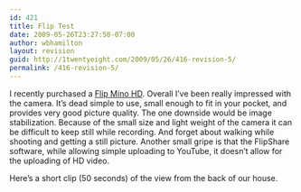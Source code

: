 ```yaml
---
id: 421
title: Flip Test
date: 2009-05-26T23:27:50-07:00
author: wbhamilton
layout: revision
guid: http://1twentyeight.com/2009/05/26/416-revision-5/
permalink: /416-revision-5/
---
```

I recently purchased a [Flip Mino HD](http://www.theflip.com/products_flip_mino.shtml#scene=sceneMain). Overall I&#8217;ve been really impressed with the camera. It&#8217;s dead simple to use, small enough to fit in your pocket, and provides very good picture quality. The one downside would be image stabilization. Because of the small size and light weight of the camera it can be difficult to keep still while recording. And forget about walking while shooting and getting a still picture. Another small gripe is that the FlipShare software, while allowing simple uploading to YouTube, it doesn&#8217;t allow for the uploading of HD video.

Here&#8217;s a short clip (50 seconds) of the view from the back of our house.